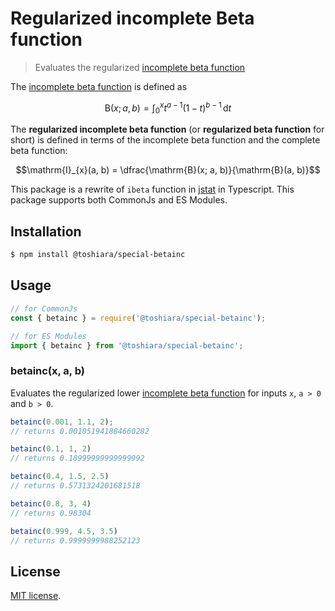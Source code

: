 # Regularized incomplete Beta function

> Evaluates the regularized [incomplete beta function](https://en.wikipedia.org/wiki/Incomplete_beta_function)

The [incomplete beta function](https://en.wikipedia.org/wiki/Beta_function)
 is defined as

```math
\mathrm{B}(x; a, b) = \int_0^x t^{a-1}(1-t)^{b-1}\,\mathrm{d}t
```

The **regularized incomplete beta function**
 (or **regularized beta function** for short) is defined
 in terms of the incomplete beta function and the complete beta function:

```math
\mathrm{I}_{x}(a, b) = \dfrac{\mathrm{B}(x; a, b)}{\mathrm{B}(a, b)}
```


This package is a rewrite of `ibeta` function in
 [jstat](https://www.npmjs.com/package/jstat)
 in Typescript.
This package supports both CommonJs and ES Modules.


## Installation

``` bash
$ npm install @toshiara/special-betainc
```


## Usage

``` javascript
// for CommonJs
const { betainc } = require('@toshiara/special-betainc');

// for ES Modules
import { betainc } from '@toshiara/special-betainc';
```

### betainc(x, a, b)

Evaluates the regularized lower
[incomplete beta function](https://en.wikipedia.org/wiki/Incomplete_beta_function)
 for inputs `x`, `a > 0` and `b > 0`.

```javascript
betainc(0.001, 1.1, 2);
// returns 0.001051941884660282

betainc(0.1, 1, 2)
// returns 0.18999999999999992

betainc(0.4, 1.5, 2.5)
// returns 0.5731324201681518

betainc(0.8, 3, 4)
// returns 0.98304

betainc(0.999, 4.5, 3.5)
// returns 0.9999999988252123
```


## License

[MIT license](http://opensource.org/licenses/MIT).

